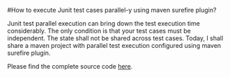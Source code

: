 #How to execute Junit test cases parallel-y using maven surefire plugin?

Junit test parallel execution can bring down the test execution time considerably. The only condition is that your test cases must be independent. The state shall not be shared across test cases. Today, I shall share a maven project with parallel test execution configured using maven surefire plugin.

Please find the complete source code [here](https://github.com/sanjuthomas/junit-parallel-execution/tree/master/junit-parallel-execution).
